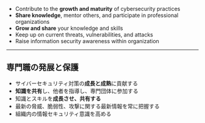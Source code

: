 - Contribute to the **growth and maturity** of cybersecurity practices
- **Share knowledge**, mentor others, and participate in professional organizations
- **Grow and share** your knowledge and skills
- Keep up on current threats, vulnerabilities, and attacks
- Raise information security awareness within organization

---

## 専門職の発展と保護

- サイバーセキュリティ対策の**成長と成熟**に貢献する
- **知識を共有**し、他者を指導し、専門団体に参加する
- 知識とスキルを**成長させ、共有する**
- 最新の脅威、脆弱性、攻撃に関する最新情報を常に把握する
- 組織内の情報セキュリティ意識を高める
